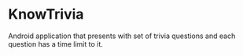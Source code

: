 # KnowTrivia

Android application that presents with set of trivia questions and each question has a time limit to it.
